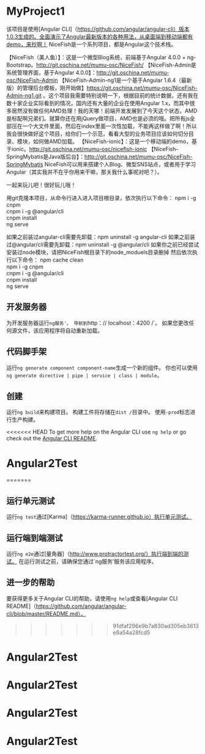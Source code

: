 # MyProject1

该项目是使用[Angular CLI]（https://github.com/angular/angular-cli）版本1.0.3生成的。全面演示了Angular最新版本的各种用法，从桌面端到移动端都有demo，来抄啊！
NiceFish是一个系列项目，都是Angular这个技术栈。

【NiceFish（美人鱼）】：这是一个微型Blog系统，前端基于Angular 4.0.0 + ng-Bootstrap。http://git.oschina.net/mumu-osc/NiceFish/
【NiceFish-Admin是系统管理界面，基于Angular 4.0.0】：http://git.oschina.net/mumu-osc/NiceFish-Admin
【NiceFish-Admin-ng1是一个基于Angular 1.6.4（最新版）的管理后台模板，刚开始做】https://git.oschina.net/mumu-osc/NiceFish-Admin-ng1.git 。这个项目我需要特别说明一下，根据目前的统计数据，还有我在数十家企业实际看到的情况，国内还有大量的企业在使用Angular 1.x，而其中很多居然没有做任何AMD处理！我的天哪！前端开发发展到了今天这个状态，AMD是标配啊兄弟们。就算你还在用jQuery做项目，AMD也是必须的哦。把所有js全部压在一个大文件里面，然后在index里面一次性加载，不能再这样做了啊！所以我会很快做好这个项目，给你们一个示范，看看大型的业务项目应该如何切分目录、模块，如何做AMD加载。
【NiceFish-ionic】：这是一个移动端的demo，基于ionic。http://git.oschina.net/mumu-osc/nicefish-ionic
【NiceFish-SpringMybatis是Java版后台】：http://git.oschina.net/mumu-osc/NiceFish-SpringMybatis
NiceFish可以用来搭建个人Blog、微型SNS站点，或者用于学习Angular（其实我并不在乎你用来干嘛，那关我什么事呢对吧？）。

一起来玩儿吧！很好玩儿哦！

用git克隆本项目，从命令行进入进入项目根目录，依次执行以下命令：
npm i -g cnpm <br/>
cnpm i -g @angular/cli <br/>
cnpm install <br/>
ng serve <br/>

如果之前装过angular-cli需要先卸载：npm uninstall -g angular-cli 如果之前装过@angular/cli需要先卸载：npm uninstall -g @angular/cli 如果你之前已经尝试安装过node模块，请把NiceFish根目录下的node_moduels目录删掉 然后依次执行以下命令：
npm cache clean <br/>
npm i -g cnpm <br/>
cnpm i -g @angular/cli <br/>
cnpm install <br/>
ng serve <br/>


## 开发服务器

为开发服务器运行`ng服务'。 导航到`http：// localhost：4200 /`。 如果您更改任何源文件，该应用程序将自动重新加载。

## 代码脚手架

运行`ng generate component component-name`生成一个新的组件。 你也可以使用`ng generate directive | pipe | service | class | module`。

## 创建

运行`ng build`来构建项目。 构建工件将存储在`dist /`目录中。 使用`-prod`标志进行生产构建。

<<<<<<< HEAD
To get more help on the Angular CLI use `ng help` or go check out the [Angular CLI README](https://github.com/angular/angular-cli/blob/master/README.md).
# Angular2Test
=======
## 运行单元测试

运行`ng test`通过[Karma]（https://karma-runner.github.io）执行单元测试。

## 运行端到端测试

运行`ng e2e`通过[量角器]（http://www.protractortest.org/）执行端到端的测试。
在运行测试之前，请确保您通过`ng服务'服务该应用程序。

## 进一步的帮助

要获得更多关于Angular CLI的帮助，请使用`ng help`或查看[Angular CLI README]（https://github.com/angular/angular-cli/blob/master/README.md）。
>>>>>>> 91dfaf296e9b7a830ad305eb3613e8a54a28fcd5
# Angular2Test
# Angular2Test
# Angular2Test
# Angular2Test
